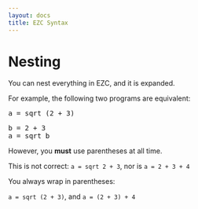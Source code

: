 ```yaml
---
layout: docs
title: EZC Syntax
---
```


# Nesting

You can nest everything in EZC, and it is expanded.

For example, the following two programs are equivalent:

<pre>
a = sqrt (2 + 3)
</pre>


<pre>
b = 2 + 3
a = sqrt b
</pre>

However, you **must** use parentheses at all time.

This is not correct: `a = sqrt 2 + 3`, nor is `a = 2 + 3 + 4`

You always wrap in parentheses:

`a = sqrt (2 + 3)`, and `a = (2 + 3) + 4`

